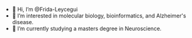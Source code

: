- 👋 Hi, I’m @Frida-Leycegui
- 👀 I’m interested in molecular biology, bioinformatics, and Alzheimer's disease. 
- 🌱 I’m currently studying a masters degree in Neuroscience.
